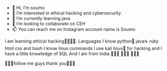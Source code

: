 - 👋 Hi, I’m soumo
- 👀 I’m interested in ethical hacking and cybersecurity.
- 🌱 I’m currently learning java
- 💞️ I’m looking to collaborate on CEH
- 📫 You can reach me on Instagram account name is Soumo

I am learning ethical hacking🧑‍💻🧑‍💻.
Languages I know python🐍 java☕ ruby html css and bash I know linux commands I use kali linux🐉 for hacking and I have a little knowledge of SQL
And I am from India
🧡🧡🧡
🤍💙🤍
💚💚💚

💖💖💖follow me guys 
thank you💛💛💛

<!---
anonymoussoumo/anonymoussoumo is a ✨ special ✨ repository because its `README.md` (this file) appears on your GitHub profile.
You can click the Preview link to take a look at your changes.
--->

